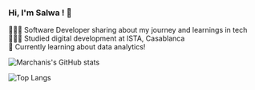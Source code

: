 ### Hi, I'm Salwa !  👋

👩🏻‍💻 Software Developer sharing about my journey and learnings in tech<br>
👩🏻‍🎓 Studied digital development at ISTA, Casablanca<br>
💭 Currently learning about data analytics!<br>


![Marchanis's GitHub stats](https://github-readme-stats.vercel.app/api?username=Marchanis&show_icons=true&theme=radical)

![Top Langs](https://github-readme-stats.vercel.app/api/top-langs/?username=Marchanis&size_weight=0.5&count_weight=0.5)














